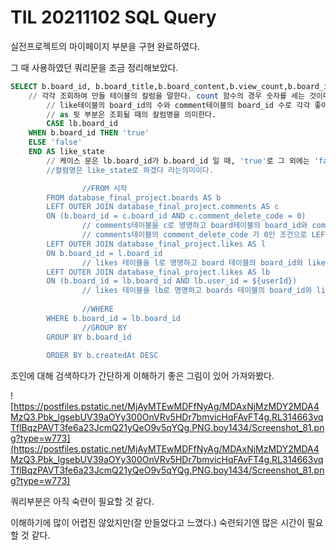 # TIL 20211102 SQL Query

실전프로젝트의 마이페이지 부분을 구현 완료하였다.

그 때 사용하였던 쿼리문을 조금 정리해보았다.

```sql
SELECT b.board_id, b.board_title,b.board_content,b.view_count,b.board_image, count(l.board_id) as likeCnt,count(c.board_id) as commentCnt,
    // 각각 조회하여 만들 테이블의 칼럼을 말한다. count 함수의 경우 숫자를 세는 것이다.
		// like테이블의 board_id의 수와 comment테이블의 board_id 수로 각각 좋아요 댓글 갯수를 조회하였다.
		// as 뒷 부분은 조회될 때의 칼럼명을 의미한다.
		CASE lb.board_id
    WHEN b.board_id THEN 'true'
    ELSE 'false'
    END AS like_state
		// 케이스 문은 lb.board_id가 b.board_id 일 때, 'true'로 그 외에는 'false로 하고
		//컬럼명은 like_state로 하겠다 라는의미이다.

				//FROM 시작
        FROM database_final_project.boards AS b
        LEFT OUTER JOIN database_final_project.comments AS c
        ON (b.board_id = c.board_id AND c.comment_delete_code = 0)
				// comments테이블을 c로 명명하고 board테이블의 board_id와 comments테이블의 board_id가 같으며,
				// comments테이블의 comment_delete_code 가 0인 조건으로 LEFT OUTER JOIN 하겠다는 의미다.
        LEFT OUTER JOIN database_final_project.likes AS l
        ON b.board_id = l.board_id
				// likes 테이블을 l로 명명하고 board 테이블의 board_id와 likes테이블의 board_id가 같은 조건으로 LEFT OUTER JOIN 하겠다는 의미다.
        LEFT OUTER JOIN database_final_project.likes AS lb
        ON (b.board_id = lb.board_id AND lb.user_id = ${userId})
				// likes 테이블을 lb로 명명하고 boards 테이블의 board_id와 likes테이블의 user_id가 내가 정한(원하는) user_id값과 동일한 조건으로 LEFT OUTER JOIN 하겠다는 의미다.
				
				//WHERE
        WHERE b.board_id = lb.board_id
				//GROUP BY
        GROUP BY b.board_id
        
        ORDER BY b.createdAt DESC

```

조인에 대해 검색하다가 간단하게 이해하기 좋은 그림이 있어 가져와봤다.

![https://postfiles.pstatic.net/MjAyMTEwMDFfNyAg/MDAxNjMzMDY2MDA4MzQ3.Pbk_lgsebUV39aOYy300OnVRv5HDr7bmvicHqFAvFT4g.RL314663vqTflBqzPAVT3fe6a23JcmQ21yQeO9v5qYQg.PNG.boy1434/Screenshot_81.png?type=w773](https://postfiles.pstatic.net/MjAyMTEwMDFfNyAg/MDAxNjMzMDY2MDA4MzQ3.Pbk_lgsebUV39aOYy300OnVRv5HDr7bmvicHqFAvFT4g.RL314663vqTflBqzPAVT3fe6a23JcmQ21yQeO9v5qYQg.PNG.boy1434/Screenshot_81.png?type=w773)

쿼리부분은 아직 숙련이 필요할 것 같다.

이해하기에 많이 어렵진 않았지만(잘 만들었다고 느꼈다.) 숙련되기엔 많은 시간이 필요할 것 같다.
